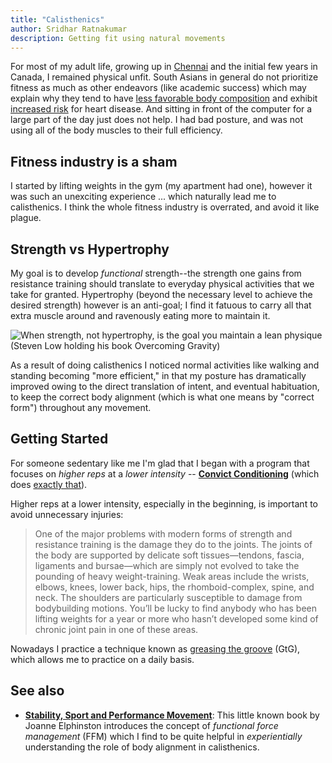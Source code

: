```yaml
---
title: "Calisthenics"
author: Sridhar Ratnakumar
description: Getting fit using natural movements
---
```


For most of my adult life, growing up in
[Chennai](https://en.wikipedia.org/wiki/Chennai) and the initial few years in
Canada, I remained physical unfit. South Asians in general do not prioritize
fitness as much as other endeavors \(like academic success\) which may explain
why they tend to have [less favorable body
composition](https://www.ncbi.nlm.nih.gov/pmc/articles/PMC4821815/) and exhibit
[increased risk](https://www.masalastudy.org) for heart disease. And sitting in
front of the computer for a large part of the day just does not help. I had bad
posture, and was not using all of the body muscles to their full efficiency.

## Fitness industry is a sham

I started by lifting weights in the gym \(my apartment had one\), however it was
such an unexciting experience ... which naturally lead me to calisthenics. I
think the whole fitness industry is overrated, and avoid it like plague.

## Strength vs Hypertrophy

My goal is to develop _functional_ strength--the strength one gains from
resistance training should translate to everyday physical activities that we
take for granted. Hypertrophy \(beyond the necessary level to achieve the
desired strength\) however is an anti-goal; I find it fatuous to carry all that
extra muscle around and ravenously eating more to maintain it.

![When strength, not hypertrophy, is the goal you maintain a lean physique
\(Steven Low holding his book Overcoming
Gravity\)](./images/steven-low.jpg)

As a result of doing calisthenics I noticed normal activities like walking and
standing becoming "more efficient," in that my posture has dramatically improved
owing to the direct translation of intent, and eventual habituation, to keep the
correct body alignment \(which is what one means by "correct form"\) throughout
any movement.

## Getting Started

For someone sedentary like me I'm glad that I began with a program that focuses
on _higher reps_ at a _lower intensity_ -- [**Convict
Conditioning**](https://www.amazon.com/gp/customer-reviews/R2G0WUH73YBFYE)
\(which does [exactly
that](https://old.reddit.com/r/bodyweightfitness/comments/atv610/im_surprised_this_is_not_featured_in_the_rr/#form-t1_eh405onmus)\).

Higher reps at a lower intensity, especially in the beginning, is important to
avoid unnecessary injuries:

> One of the major problems with modern forms of strength and resistance
> training is the damage they do to the joints. The joints of the body are
> supported by delicate soft tissues—tendons, fascia, ligaments and bursae—which
> are simply not evolved to take the pounding of heavy weight-training. Weak
> areas include the wrists, elbows, knees, lower back, hips, the
> rhomboid-complex, spine, and neck. The shoulders are particularly susceptible
> to damage from bodybuilding motions. You’ll be lucky to find anybody who has
> been lifting weights for a year or more who hasn’t developed some kind of
> chronic joint pain in one of these areas.

Nowadays I practice a technique known as [greasing the
groove](https://sealgrinderpt.com/blog/navy-seal-workout/pavels-grease-the-groove-gtg.html/)
\(GtG\), which allows me to practice on a daily basis.

## See also

* [**Stability, Sport and Performance
  Movement**](http://www.jemsmovement.com/product/stability-sport-performance-movement-practical-biomechanics-systematic-training-movement-efficacy-injury-prevention/):
  This little known book by Joanne Elphinston introduces the concept of
  _functional force management_ \(FFM\) which I find to be quite helpful in
  _experientially_ understanding the role of body alignment in calisthenics.



